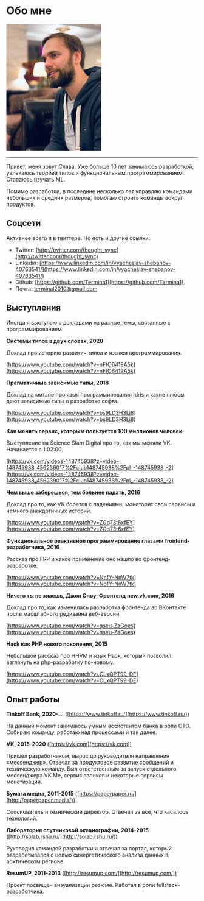 Обо мне
===

![мое фото](/assets/me.png)

___


Привет, меня зовут Слава. Уже больше 10 лет занимаюсь разработкой, увлекаюсь теорией типов и функциональным программированием. Стараюсь изучать ML.

Помимо разработки, в последние несколько лет управляю командами небольших и средних размеров, помогаю строить команды вокруг продуктов.

## Соцсети

Активнее всего я в твиттере. Но есть и другие ссылки:

- Twitter: [http://twitter.com/thought_sync](http://twitter.com/thought_sync)
- Linkedin: [https://www.linkedin.com/in/vyacheslav-shebanov-40763541/](https://www.linkedin.com/in/vyacheslav-shebanov-40763541/)
- Github: [https://github.com/Termina1](https://github.com/Termina1)
- Почта: [terminal2010@gmail.com](mailto:terminal2010@gmail.com)

## Выступления

Иногда я выступаю с докладами на разные темы, связанные с программированием.

**Системы типов в двух словах, 2020**

Доклад про историю развития типов и языков программирования.

[https://www.youtube.com/watch?v=nFtO6419A5k](https://www.youtube.com/watch?v=nFtO6419A5k)

**Прагматичные зависимые типы, 2018**

Доклад на митапе про язык программирования Idris и какие плюсы дают зависимые типы в разработке софта.

[https://www.youtube.com/watch?v=bs9LD3H3Lj8](https://www.youtube.com/watch?v=bs9LD3H3Lj8)

**Как менять сервис, которым пользуется 100 миллионов человек**

Выступление на Science Slam Digital про то, как мы меняли VK. Начинается с 1:02:00.

[https://vk.com/videos-148745938?z=video-148745938_456239017%2Fclub148745938%2Fpl_-148745938_-2](https://vk.com/videos-148745938?z=video-148745938_456239017%2Fclub148745938%2Fpl_-148745938_-2)

**Чем выше заберешься, тем больнее падать, 2016**

Доклад про то, как VK борется с падениями, мониторит свои сервисы и немного анекдотичных историй.

[https://www.youtube.com/watch?v=ZGq73t6xfEY](https://www.youtube.com/watch?v=ZGq73t6xfEY)

**Функциональное реактивное программирование глазами frontend-разработчика, 2016**

Рассказ про FRP и какое применение оно нашло во фронтенд-разработке.

[https://www.youtube.com/watch?v=NofY-NnW7tk](https://www.youtube.com/watch?v=NofY-NnW7tk)

**Ничего ты не знаешь, Джон Сноу. Фронтенд new.vk.com, 2016**

Доклад про то, как изменилась разработка фронтенда во ВКонтакте после масштабного редизайна веб-версии.

[https://www.youtube.com/watch?v=qseu-ZaGoes](https://www.youtube.com/watch?v=qseu-ZaGoes)

**Hack как PHP нового поколения, 2015**

Небольшой рассказ про HHVM и язык Hack, который позволил взглянуть на php-разработку по-новому.

[https://www.youtube.com/watch?v=CLxQPT99-DE](https://www.youtube.com/watch?v=CLxQPT99-DE)

## Опыт работы

**Tinkoff Bank, 2020-...** ([https://www.tinkoff.ru/](https://www.tinkoff.ru/))

На данный момент занимаюсь умным ассистентом банка в роли CTO. Собираю команду, работаю над процессами и так далее.

**VK, 2015-2020** ([https://vk.com](https://vk.com))

Пришел разработчиком, вырос до руководителя направления «мессенджер». Отвечал за продуктовое развитие сообщений и техническую команду. Был ответственным за запуск отдельного мессенджера VK Me, сервис звонков и некоторые сервисы монетизации.

**Бумага медиа, 2011-2015** ([https://paperpaper.ru/](http://paperpaper.media/))

Сооснователь и технический директор. Отвечал за всё, что касалось технологий.

**Лаборатория спутниковой океанографии, 2014-2015** ([http://solab.rshu.ru/](http://solab.rshu.ru/))

Руководил командой разработки и отвечал за портал, который разрабатывался с целью синергетического анализа данных в арктическом регионе.

**ResumUP, 2011-2013** ([http://resumup.com/](http://resumup.com/))

Проект посвящен визуализации резюме. Работал в роли fullstack-разработчика.
